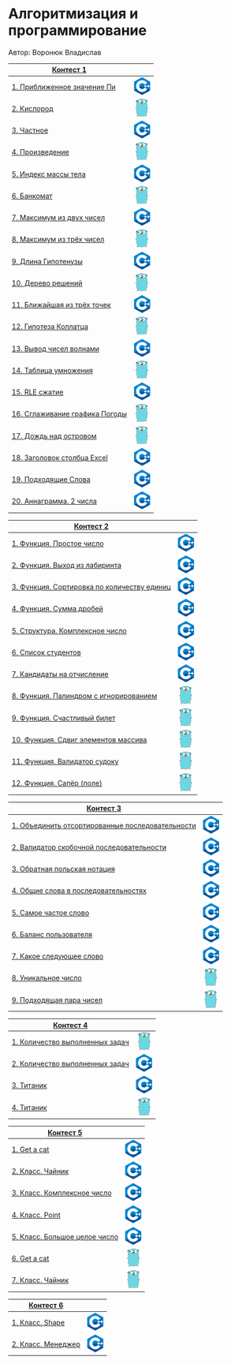 # Алгоритмизация и программирование

Автор: Воронюк Владислав

|[Контест 1](https://contest.yandex.ru/contest/52142/problems/) |  |
| --- | :-: |
| [1. Приближенное значение Пи](./contest_01/1.cpp) | ![](./img/cpp.png) |
| [2. Кислород](./contest_01/02.go) |  ![](./img/go.png) |
| [3. Частное](./contest_01/03.cpp) | ![](./img/cpp.png) |
| [4. Произведение](./contest_01/4.go) | ![](./img/go.png) |
| [5. Индекс массы тела](./contest_01/5.cpp) | ![](./img/cpp.png) |
| [6. Банкомат](./contest_01/6.go) | ![](./img/go.png) |
| [7. Максимум из двух чисел](./contest_01/7.cpp) | ![](./img/cpp.png) |
| [8. Максимум из трёх чисел](./contest_01/8.go) | ![](./img/go.png) |
| [9. Длина Гипотенузы](./contest_01/9.cpp) | ![](./img/cpp.png) |
| [10. Дерево решений](./contest_01/10.go) | ![](./img/go.png) |
| [11. Ближайшая из трёх точек](./contest_01/11.cpp) | ![](./img/cpp.png) |
| [12. Гипотеза Коллатца](./contest_01/12.go) | ![](./img/go.png) |
| [13. Вывод чисел волнами](./contest_01/13.cpp) | ![](./img/cpp.png) |
| [14. Таблица умножения](./contest_01/14.go) | ![](./img/go.png) |
| [15. RLE сжатие](./contest_01/15.cpp) | ![](./img/cpp.png) |
| [16. Сглаживание графика Погоды](./contest_01/16.go) | ![](./img/go.png) |
| [17. Дождь над островом](./contest_01/17.go) | ![](./img/go.png) |
| [18. Заголовок столбца Excel](./contest_01/18.cpp) | ![](./img/cpp.png) |
| [19. Подходящие Слова](./contest_01/19.cpp) | ![](./img/cpp.png) |
| [20. Аннаграмма. 2 числа](./contest_01/20.cpp) | ![](./img/cpp.png) |

|[Контест 2](https://contest.yandex.ru/contest/52676/problems/) |  |
| --- | :-: |
| [1. Функция. Простое число](./contest_02/1.cpp) | ![](./img/cpp.png) |
| [2. Функция. Выход из лабиринта](./contest_02/2.cpp) |  ![](./img/cpp.png) |
| [3. Функция. Сортировка по количеству единиц](./contest_02/3.cpp) | ![](./img/cpp.png) |
| [4. Функция. Сумма дробей](./contest_02/4.cpp) | ![](./img/cpp.png) |
| [5. Структура. Комплексное число](./contest_02/5.cpp) | ![](./img/cpp.png) |
| [6. Список студентов](./contest_02/6.cpp) | ![](./img/cpp.png) |
| [7. Кандидаты на отчисление](./contest_02/7.cpp) | ![](./img/cpp.png) |
| [8. Функция. Палиндром с игнорированием](./contest_02/8.go) | ![](./img/go.png) |
| [9. Функция. Счастливый билет](./contest_02/9.go) | ![](./img/go.png) |
| [10. Функция. Сдвиг элементов массива](./contest_02/10.go) | ![](./img/go.png) |
| [11. Функция. Валидатор судоку](./contest_02/11.go) | ![](./img/go.png) |
| [12. Функция. Сапёр (поле)](./contest_02/12.go) | ![](./img/go.png) |

|[Контест 3](https://contest.yandex.ru/contest/53504/problems/) |  |
| --- | :-: |
| [1. Объединить отсортированные последовательности](./contest_03/1.cpp) | ![](./img/cpp.png) |
| [2. Валидатор скобочной последовательности](./contest_03/2.cpp) |  ![](./img/cpp.png) |
| [3. Обратная польская нотация](./contest_03/3.cpp) | ![](./img/cpp.png) |
| [4. Общие слова в последовательностях](./contest_03/4.cpp) | ![](./img/cpp.png) |
| [5. Самое частое слово](./contest_03/5.cpp) | ![](./img/cpp.png) |
| [6. Баланс пользователя](./contest_03/6.cpp) | ![](./img/cpp.png) |
| [7. Какое следующее слово](./contest_03/7.cpp) | ![](./img/cpp.png) |
| [8. Уникальное число](./contest_03/8.go) | ![](./img/go.png) |
| [9. Подходящая пара чисел](./contest_03/9.go) | ![](./img/go.png) |

|[Контест 4](https://contest.yandex.ru/contest/54625/problems/) |  |
| --- | :-: |
| [1. Количество выполненных задач](./contest_04/01/main.go) | ![](./img/go.png) |
| [2. Количество выполненных задач](./contest_04/02/main.cpp) |  ![](./img/cpp.png) |
| [3. Титаник](./contest_04/03/main.cpp) | ![](./img/cpp.png) |
| [4. Титаник](./contest_04/04/main.go) | ![](./img/go.png) |

|[Контест 5](https://contest.yandex.ru/contest/55465/problems/) |  |
| --- | :-: |
| [1. Get a cat](./contest_05/1.cpp) | ![](./img/cpp.png) |
| [2. Класс. Чайник](./contest_05/2.cpp) |  ![](./img/cpp.png) |
| [3. Класс. Комплексное число](./contest_05/3.cpp) | ![](./img/cpp.png) |
| [4. Класс. Point](./contest_05/4.cpp) | ![](./img/cpp.png) |
| [5. Класс. Большое целое число](./contest_05/5.cpp) | ![](./img/cpp.png) |
| [6. Get a cat](./contest_05/6.go) | ![](./img/go.png) |
| [7. Класс. Чайник](./contest_05/7/main.go) | ![](./img/go.png) |

|[Контест 6](https://contest.yandex.ru/contest/55918/problems/) |  |
| --- | :-: |
| [1. Класс. Shape](./contest_06/1.cpp) | ![](./img/cpp.png) |
| [2. Класс. Менеджер](./contest_06/2.cpp) |  ![](./img/cpp.png) |
